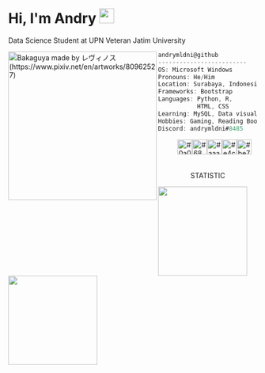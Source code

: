 # Hi, I'm Andry <img width="30" src="https://emojis.slackmojis.com/emojis/images/1593555389/9579/blob_excited.gif?1593555389" alt="party blob" />

Data Science Student at UPN Veteran Jatim University

<img align="left" src="https://i.redd.it/455rxmjk9emb1.jpg" alt="Bakaguya made by レヴィノス (https://www.pixiv.net/en/artworks/80962527)" width="300" /> 

```csharp
andrymldni@github
-------------------------
OS: Microsoft Windows
Pronouns: He/Him
Location: Surabaya, Indonesia
Frameworks: Bootstrap
Languages: Python, R,
           HTML, CSS
Learning: MySQL, Data visualization, Hadoop
Hobbies: Gaming, Reading Book
Discord: andrymldni#8485
```
<p align="left">
  &nbsp; &nbsp; &nbsp; &nbsp; &nbsp;
 <img alt="#0a0e11" src="https://fakeimg.pl/600x400/252b2d/000000?text=+" width="30" height="30" /><img alt="#686763" src="https://fakeimg.pl/600x400/696765/000000?text=+" width="30" height="30" /><img alt="#aaa6a5" src="https://fakeimg.pl/600x400/e3e2de/000000?text=+" width="30" height="30" /><img alt="#e4ceb6" src="https://fakeimg.pl/600x400/edd2ba/000000?text=+" width="30" height="30" /><img alt="#be7569" src="https://fakeimg.pl/600x400/ba575a/000000?text=+" width="30" height="30" />
</p>
<br>
<center>STATISTIC</center>

<p align="left">
<a href="https://github.com/andrymldni">
  <img height="180em" src="https://github-readme-stats-eight-theta.vercel.app/api?username=andrymldni&show_icons=true&theme=algolia&include_all_commits=true&count_private=true"/>
  <img height="180em" src="https://github-readme-stats-eight-theta.vercel.app/api/top-langs/?username=andrymldni&layout=compact&langs_count=8&theme=algolia"/>
</a>
</p>
